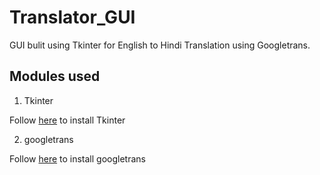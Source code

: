 # Translator_GUI 

GUI bulit using Tkinter for English to Hindi Translation using Googletrans.

## Modules used

1) Tkinter

Follow [here](https://tkdocs.com/tutorial/install.html) to install Tkinter

2) googletrans

Follow [here](https://github.com/ssut/py-googletrans) to install googletrans
